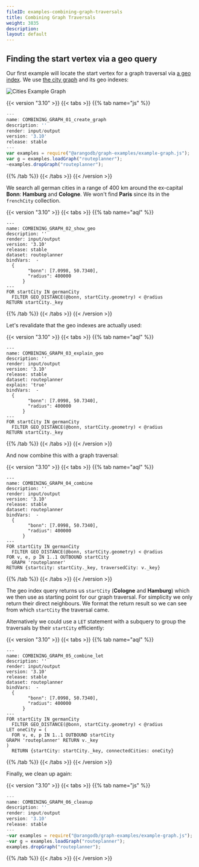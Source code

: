 ```yaml
---
fileID: examples-combining-graph-traversals
title: Combining Graph Traversals
weight: 3835
description: 
layout: default
---
```

## Finding the start vertex via a geo query

Our first example will locate the start vertex for a graph traversal via [a geo index](../../indexing/working-with-indexes/indexing-geo).
We use [the city graph](../../graphs/#the-city-graph) and its geo indexes:

![Cities Example Graph](/images/cities_graph.png)


 {{< version "3.10" >}}
{{< tabs >}}
{{% tab name="js" %}}
```js
---
name: COMBINING_GRAPH_01_create_graph
description: ''
render: input/output
version: '3.10'
release: stable
---
var examples = require("@arangodb/graph-examples/example-graph.js");
var g = examples.loadGraph("routeplanner");
~examples.dropGraph("routeplanner");
```
{{% /tab %}}
{{< /tabs >}}
{{< /version >}}
 



We search all german cities in a range of 400 km around the ex-capital **Bonn**: **Hamburg** and **Cologne**.
We won't find **Paris** since its in the `frenchCity` collection.


 {{< version "3.10" >}}
{{< tabs >}}
{{% tab name="aql" %}}
```aql
---
name: COMBINING_GRAPH_02_show_geo
description: ''
render: input/output
version: '3.10'
release: stable
dataset: routeplanner
bindVars:  -
  {
        "bonn": [7.0998, 50.7340],
        "radius": 400000
      }
---
FOR startCity IN germanCity
  FILTER GEO_DISTANCE(@bonn, startCity.geometry) < @radius
RETURN startCity._key
```
{{% /tab %}}
{{< /tabs >}}
{{< /version >}}
 



Let's revalidate that the geo indexes are actually used:


 {{< version "3.10" >}}
{{< tabs >}}
{{% tab name="aql" %}}
```aql
---
name: COMBINING_GRAPH_03_explain_geo
description: ''
render: input/output
version: '3.10'
release: stable
dataset: routeplanner
explain: 'true'
bindVars:  -
  {
        "bonn": [7.0998, 50.7340],
        "radius": 400000
      }
---
FOR startCity IN germanCity
  FILTER GEO_DISTANCE(@bonn, startCity.geometry) < @radius
RETURN startCity._key
```
{{% /tab %}}
{{< /tabs >}}
{{< /version >}}
 



And now combine this with a graph traversal:


 {{< version "3.10" >}}
{{< tabs >}}
{{% tab name="aql" %}}
```aql
---
name: COMBINING_GRAPH_04_combine
description: ''
render: input/output
version: '3.10'
release: stable
dataset: routeplanner
bindVars:  -
  {
        "bonn": [7.0998, 50.7340],
        "radius": 400000
      }
---
FOR startCity IN germanCity
  FILTER GEO_DISTANCE(@bonn, startCity.geometry) < @radius
FOR v, e, p IN 1..1 OUTBOUND startCity
  GRAPH 'routeplanner'
RETURN {startcity: startCity._key, traversedCity: v._key}
```
{{% /tab %}}
{{< /tabs >}}
{{< /version >}}
 



The geo index query returns us `startCity` (**Cologne** and **Hamburg**) which we then use as starting point for our graph traversal.
For simplicity we only return their direct neighbours. We format the return result so we can see from which `startCity` the traversal came.

Alternatively we could use a `LET` statement with a subquery to group the traversals by their `startCity` efficiently:


 {{< version "3.10" >}}
{{< tabs >}}
{{% tab name="aql" %}}
```aql
---
name: COMBINING_GRAPH_05_combine_let
description: ''
render: input/output
version: '3.10'
release: stable
dataset: routeplanner
bindVars:  -
  {
        "bonn": [7.0998, 50.7340],
        "radius": 400000
      }
---
FOR startCity IN germanCity
  FILTER GEO_DISTANCE(@bonn, startCity.geometry) < @radius
LET oneCity = (
  FOR v, e, p IN 1..1 OUTBOUND startCity
GRAPH 'routeplanner' RETURN v._key
)
  RETURN {startCity: startCity._key, connectedCities: oneCity}
```
{{% /tab %}}
{{< /tabs >}}
{{< /version >}}
 



Finally, we clean up again:


 {{< version "3.10" >}}
{{< tabs >}}
{{% tab name="js" %}}
```js
---
name: COMBINING_GRAPH_06_cleanup
description: ''
render: input/output
version: '3.10'
release: stable
---
~var examples = require("@arangodb/graph-examples/example-graph.js");
~var g = examples.loadGraph("routeplanner");
examples.dropGraph("routeplanner");
```
{{% /tab %}}
{{< /tabs >}}
{{< /version >}}
 


